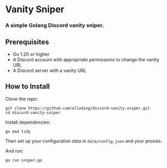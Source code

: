 # Vanity Sniper

### A simple Golang Discord vanity sniper.

## Prerequisites

* Go 1.20 or higher
* A Discord account with appropriate permissions to change the vanity URL
* A Discord server with a vanity URL

## How to Install

Clone the repo:

```
git clone https://github.com/alluding/discord-vanity-sniper.git
cd discord-vanity-sniper
```

Install dependencies:

```
go mod tidy
```

Then set up your configuration data in `data/config.json` and your proxies.

And run:

```
go run sniper.go
```
